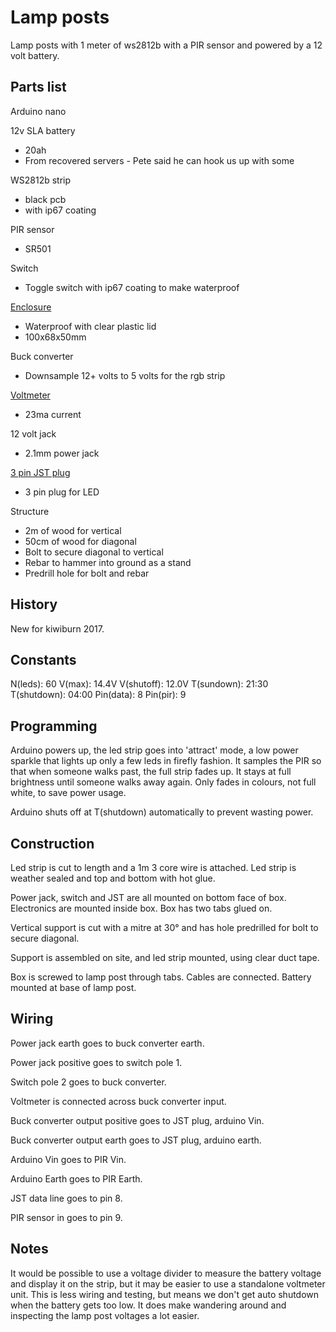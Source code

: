 # Lamp posts

Lamp posts with 1 meter of ws2812b with a PIR sensor and powered by a 12 volt battery.

## Parts list

Arduino nano

12v SLA battery
 * 20ah
 * From recovered servers - Pete said he can hook us up with some

WS2812b strip
 * black pcb
 * with ip67 coating

PIR sensor
  * SR501

Switch
 * Toggle switch with ip67 coating to make waterproof

[Enclosure](http://www.aliexpress.com/item/1pc-Waterproof-Clear-Cover-Plastic-Electronic-Project-Box-Enclosure-Case-100x68x50mm)
 * Waterproof with clear plastic lid
 * 100x68x50mm

Buck converter
 * Downsample 12+ volts to 5 volts for the rgb strip

[Voltmeter](http://www.aliexpress.com/item/1pc-LCD-digital-voltmeter-ammeter-voltimetro-Red-LED-Amp-amperimetro-Volt-Meter-Gauge-voltage-meter-DC/32582100596.html)
 * 23ma current

12 volt jack
 * 2.1mm power jack

[3 pin JST plug](http://www.aliexpress.com/item/20-Pair-3-Pin-JST-SM-Connectors-For-WS2812B-WS2811-WS2812-LED-Strip-Female-Male/1535958145.html)
 * 3 pin plug for LED

Structure
 * 2m of wood for vertical
 * 50cm of wood for diagonal
 * Bolt to secure diagonal to vertical
 * Rebar to hammer into ground as a stand
 * Predrill hole for bolt and rebar

## History

New for kiwiburn 2017.

## Constants

N(leds): 60
V(max): 14.4V
V(shutoff): 12.0V
T(sundown): 21:30
T(shutdown): 04:00
Pin(data): 8
Pin(pir): 9

## Programming

Arduino powers up, the led strip goes into 'attract' mode, a low power sparkle that lights up only a few leds in firefly fashion. It samples the PIR so that when someone walks past, the full strip fades up. It stays at full brightness until someone walks away again. Only fades in colours, not full white, to save power usage.

Arduino shuts off at T(shutdown) automatically to prevent wasting power.

## Construction

Led strip is cut to length and a 1m 3 core wire is attached. Led strip is weather sealed and top and bottom with hot glue.

Power jack, switch and JST are all mounted on bottom face of box. Electronics are mounted inside box. Box has two tabs glued on.

Vertical support is cut with a mitre at 30° and has hole predrilled for bolt to secure diagonal.

Support is assembled on site, and led strip mounted, using clear duct tape.

Box is screwed to lamp post through tabs. Cables are connected. Battery mounted at base of lamp post.

## Wiring

Power jack earth goes to buck converter earth.

Power jack positive goes to switch pole 1. 

Switch pole 2 goes to buck converter. 

Voltmeter is connected across buck converter input.

Buck converter output positive goes to JST plug, arduino Vin.

Buck converter output earth goes to JST plug, arduino earth.

Arduino Vin goes to PIR Vin.

Arduino Earth goes to PIR Earth.

JST data line goes to pin 8.

PIR sensor in goes to pin 9.


## Notes

It would be possible to use a voltage divider to measure the battery voltage and display it on the strip, but it may be easier to use a standalone voltmeter unit. This is less wiring and testing, but means we don't get auto shutdown when the battery gets too low. It does make wandering around and inspecting the lamp post voltages a lot easier.